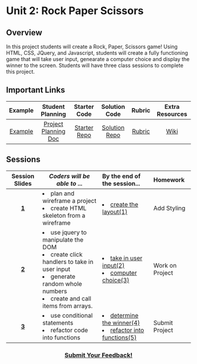 # Unit 2: Rock Paper Scissors


## Overview
In this project students will create a Rock, Paper, Scissors game! Using HTML, CSS, JQuery, and Javascript, students will create a fully functioning game that will take user input, genearate a computer choice and display the winner to the screen. Students will have three class sessions to complete this project.

## Important Links

| Example | Student Planning |  Starter Code | Solution Code  | Rubric | Extra Resources |
|:-------:|:-------:|:-------:|:-------:|:-------:|:-------:|
| [Example](https://ScriptEdcurriculum.github.io/advanced_rockpaperscissors_solution) |[Project Planning Doc](https://drive.google.com/open?id=1dddAl5l-A1l0gA-oGxpcCFmlxRJzB7il39QEqmAm2Bs)| [Starter Repo](https://github.com/ScriptEdcurriculum/advanced_rockpaperscissors_startercode) | [Solution Repo](https://github.com/ScriptEdcurriculum/advanced_rockpaperscissors_solution)| [Rubric](https://drive.google.com/open?id=1a_ycLDc8Tt4heWRcZsPDpKqovcqkGZ1DX6MpOr1vhB0) |[Wiki](https://github.com/ScriptEdcurriculum/curriculum17-18/wiki/2:-Advanced#unit-2-rps)|

## Sessions 
|Session Slides|*Coders will be able to ...*|By the end of the session...|Homework|
|:-------:|-------|:-------|:-------|
|[**1**](https://docs.google.com/presentation/d/1ZktWplvZWdjnDF2dpS6sj14J1MHnG9P4AymCSCgWR-U/edit#slide=id.g1d0118cf2a_0_406)| <li> plan and wireframe a project</li>  <li> create HTML skeleton from a wireframe</li>| <li>[create the layout(1)](https://github.com/ScriptEdcurriculum/advanced_rockpaperscissors_solution/tree/step-01/index.html)</li>|Add Styling|
|[**2**](https://docs.google.com/presentation/d/1ZktWplvZWdjnDF2dpS6sj14J1MHnG9P4AymCSCgWR-U/edit#slide=id.g1f587f6424_5_5)| <li> use jquery to manipulate the DOM</li> <li> create click handlers to take in user input</li><li>  generate random whole numbers</li> <li> create and call items from arrays.</li> | <li>[take in user input(2)](https://github.com/ScriptEdcurriculum/advanced_rockpaperscissors_solution/blob/step-02/script.js)</li> <li>[computer choice(3)](https://github.com/ScriptEdcurriculum/advanced_rockpaperscissors_solution/tree/step-03/script.js)</li>|Work on Project|
|[**3**](https://docs.google.com/presentation/d/1ZktWplvZWdjnDF2dpS6sj14J1MHnG9P4AymCSCgWR-U/edit#slide=id.g1e220fa94a_0_4)| <li> use conditional statements</li> <li> refactor code into functions</li>| <li>[determine the winner(4)](https://github.com/ScriptEdcurriculum/advanced_rockpaperscissors_solution/tree/step-04/script.js)</li> <li>[refactor into functions(5)](https://github.com/ScriptEdcurriculum/advanced_rockpaperscissors_solution/tree/step-05/script.js)</li>|Submit Project|

<h3 align="center"><a href="https://docs.google.com/forms/d/e/1FAIpQLSdmoYjRk6tqJHI5Y1ELjOZ7tiYj58dmoIBEeUaXK5ciIdljIg/viewform">Submit Your Feedback!</a></h3>
